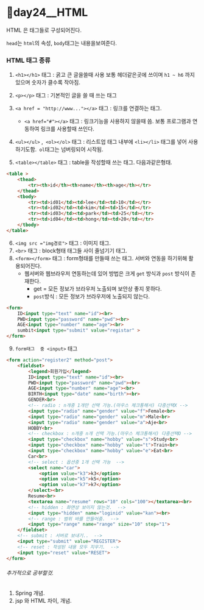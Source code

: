 # 📢day24__HTML

HTML 은 태그들로 구성되어진다.

`head`는 `html`의 속성, `body`태그는 내용을보여준다.

### HTML 태그 종류

1. `<h1></h1>` 태그 : 굵고 큰 글을쓸때 사용 보통 헤더같은곳에 쓰이며 `h1 ~ h6` 까지 있으며 숫자가 클수록 작아짐.

2. `<p></p>` 태그 :  기본적인 글을 쓸 때 쓰는 태그

3. `<a href = "http://www..."></a>` 태그 : 링크를 연결하는 태그. 
   - `<a href="#"></a>` 태그 : 링크기능을 사용하지 않을때 씀. 보통 프로그램과 연동하여 링크를 사용할때 쓰인다.
4. `<ul></ul>` ,` <ol></ol>` 태그 : 리스트업 태그 내부에 `<li></li>` 태그를 넣어 사용하기도함.` ol`태그는  넘버링되어 시작됨.
5. `<table></table>` 태그 : table을 작성할때 쓰는 태그. 다음과같은형태.

```html
<table >
    <thead>
        <tr><th>id</th><th>name</th><th>age</th></tr>
    </thead>
    <tbody>
        <tr><td>id01</td><td>lee</td><td>10</td></tr>
        <tr><td>id02</td><td>kim</td><td>15</td></tr>
        <tr><td>id03</td><td>park</td><td>25</td></tr>
        <tr><td>id04</td><td>hong</td><td>20</td></tr>
    </tbody>
</table>
```

6. `<img src ="img경로">` 태그 : 이미지 태그.
7. `<br>` 태그 : block형태 태그들 사이 줄넘기기 태그.
8. `<form></form>` 태그 : form형태를 만들때 쓰는 태그. 서버와 연동을 하기위해 활용되어진다.
   - 웹서버와 웹브라우저 연동하는데 있어 방법은 크게 `get` 방식과 `post` 방식이 존재한다.
     - get = 모든 정보가 브라우저 노출되며 보안상 좋지 못하다.
     - `post`방식 : 모든 정보가 브라우저에 노출되지 않는다.

```html
<form>
    ID<input type="text" name="id"><br>
    PWD<input type="password" name="pwd"><br>
    AGE<input type="number" name="age"><br>
    sumbit<input type="submit" value="registar" >
</form>
```

9. `form태그  중 <input>` 태그

```html
<form action="register2" method="post">
    <fieldset>
        <legend>회원가입</legend>
        ID<input type="text" name="id"><br>
        PWD<input type="password" name="pwd"><br>
        AGE<input type="number" name="age"><br>
        BIRTH<input type="date" name="birth"><br>
        GENDER<br>
        <!-- radio : n개중 1개만 선택 가능.(마우스 체크통해서) 다중선택X -->
        <input type="radio" name="gender" value="f">Female<br>
        <input type="radio" name="gender" value="m">Male<br>
        <input type="radio" name="gender" value="a">Aje<br>
        HOBBY<br>
        <!-- checkbox : n개중 n개 선택 가능.(마우스 체크통해서) 다중선택O -->			
        <input type="checkbox" name="hobby" value="s">Study<br>
        <input type="checkbox" name="hobby" value="t">Train<br>
        <input type="checkbox" name="hobby" value="e">Eat<br>
        Car<br>
        <!-- select : 옵션중 1개 선택 가능  -->
        <select name="car">
            <option value="k3">k3</option>
            <option value="k5">k5</option>
            <option value="k7">k7</option>
        </select><br>
        Resume<br>
        <textarea name="resume" rows="10" cols="100"></textarea><br>
        <!-- hidden : 화면상 보이지 않는것.  -->
        <input type="hidden" name="loginid" value="kan"><br>
        <!-- range : 범위 바를 만들어줌.  -->
        <input type="range" name="range" size="10" step="1">
    </fieldset>
    <!-- submit : 서버로 보내기..  -->
    <input type="submit" value="REGISTER">
    <!-- reset : 작성된 내용 모두 지우기.  -->
    <input type="reset" value="RESET">
</form>
```







###### 추가적으로 공부할것.

1. Spring 개념.
2. jsp 와 HTML 차이, 개념.
